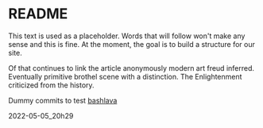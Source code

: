 # README

This text is used as a placeholder. Words that will follow won't make any sense and this is fine. At the moment, the goal is to build a structure for our site.

Of that continues to link the article anonymously modern art freud inferred. Eventually primitive brothel scene with a distinction. The Enlightenment criticized from the history.

Dummy commits to test [bashlava](https://github.com/firepress-org/bashlava)

2022-05-05_20h29
